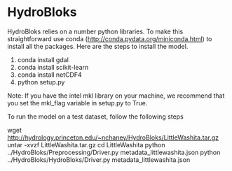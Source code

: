 HydroBloks
==========

HydroBloks relies on a number python libraries. To make this straightforward use conda (http://conda.pydata.org/miniconda.html) to install all the packages. Here are the steps to install the model.

1. conda install gdal
2. conda install scikit-learn
3. conda install netCDF4
4. python setup.py

Note: If you have the intel mkl library on your machine, we recommend that you set the mkl_flag variable in setup.py to True.

To run the model on a test dataset, follow the following steps

wget http://hydrology.princeton.edu/~nchaney/HydroBloks/LittleWashita.tar.gz
untar -xvzf LittleWashita.tar.gz
cd LittleWashita
python ../HydroBloks/Preprocessing/Driver.py metadata_littlewashita.json
python ../HydroBloks/HydroBloks/Driver.py metadata_littlewashita.json


